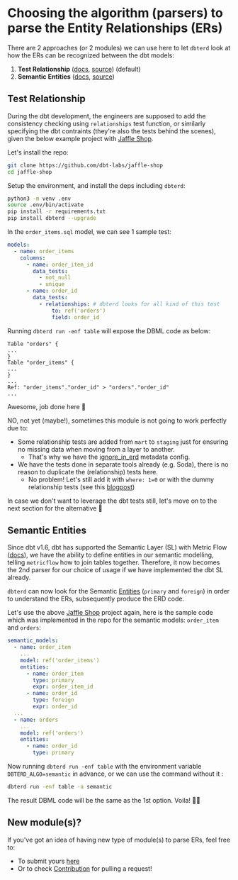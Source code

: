 # Choosing the algorithm (parsers) to parse the Entity Relationships (ERs)

There are 2 approaches (or 2 modules) we can use here to let `dbterd` look at how the ERs can be recognized between the dbt models:

1. **Test Relationship** ([docs](https://docs.getdbt.com/reference/resource-properties/data-tests#relationships), [source](https://github.com/datnguye/dbterd/blob/main/dbterd/adapters/algos/test_relationship.py)) (default)
2. **Semantic Entities** ([docs](https://docs.getdbt.com/docs/build/entities), [source](https://github.com/datnguye/dbterd/blob/main/dbterd/adapters/algos/semantic.py))

## Test Relationship

During the dbt development, the engineers are supposed to add the consistency checking using `relationships` test function, or similarly specifying the dbt contraints (they're also the tests behind the scenes), given the below example project with [Jaffle Shop](https://github.com/dbt-labs/jaffle-shop).

Let's install the repo:

```bash
git clone https://github.com/dbt-labs/jaffle-shop
cd jaffle-shop
```

Setup the environment, and install the deps including `dbterd`:

```bash
python3 -m venv .env
source .env/bin/activate
pip install -r requirements.txt
pip install dbterd --upgrade
```

In the `order_items.sql` model, we can see 1 sample test:

```yaml
models:
  - name: order_items
    columns:
      - name: order_item_id
        data_tests:
          - not_null
          - unique
      - name: order_id
        data_tests:
          - relationships: # dbterd looks for all kind of this test
              to: ref('orders')
              field: order_id
```

Running `dbterd run -enf table` will expose the DBML code as below:

```
Table "orders" {
...
}
Table "order_items" {
...
}
...
Ref: "order_items"."order_id" > "orders"."order_id"
...
```

Awesome, job done here 🎉

NO, not yet (maybe!), sometimes this module is not going to work perfectly due to:

- Some relationship tests are added from `mart` to `staging` just for ensuring no missing data when moving from a layer to another.
    - That's why we have the [ignore_in_erd](https://dbterd.datnguyen.de/1.15/nav/metadata/ignore_in_erd.html) metadata config.
- We have the tests done in separate tools already (e.g. Soda), there is no reason to duplicate the (relationship) tests here.
    - No problem! Let's still add it with `where: 1=0` or with the dummy relationship tests (see this [blogpost](https://medium.com/@vaibhavchopda04/generating-erds-from-dbt-projects-a-code-driven-approach-83abb957f483))

In case we don't want to leverage the dbt tests still, let's move on to the next section for the alternative 🏃

## Semantic Entities

Since dbt v1.6, dbt has supported the Semantic Layer (SL) with Metric Flow ([docs](https://docs.getdbt.com/docs/build/about-metricflow)), we have the ability to define entities in our semantic modelling, telling `metricflow` how to join tables together. Therefore, it now becomes the 2nd parser for our choice of usage if we have implemented the dbt SL already.

`dbterd` can now look for the Semantic [Entities](https://docs.getdbt.com/docs/build/entities) (`primary` and `foreign`) in order to understand the ERs, subsequently produce the ERD code.

Let's use the above [Jaffle Shop](https://github.com/dbt-labs/jaffle-shop) project again, here is the sample code which was implemented in the repo for the semantic models: `order_item` and `orders`:

```yaml
semantic_models:
  - name: order_item
    ...
    model: ref('order_items')
    entities:
      - name: order_item
        type: primary
        expr: order_item_id
      - name: order_id
        type: foreign
        expr: order_id
  ...
  - name: orders
    ...
    model: ref('orders')
    entities:
      - name: order_id
        type: primary
```

Now running `dbterd run -enf table` with the environment variable `DBTERD_ALGO=semantic` in advance, or we can use the command without it :

```bash
dbterd run -enf table -a semantic
```

The result DBML code will be the same as the 1st option. Voila! 🎉🎉

## New module(s)?

If you've got an idea of having new type of module(s) to parse ERs, feel free to:

- To submit yours [here](https://github.com/datnguye/dbterd/issues/new/?title=[FEAT]-What-is-your-idea)
- Or to check [Contribution](./development/contributing-guide.html) for pulling a request!
